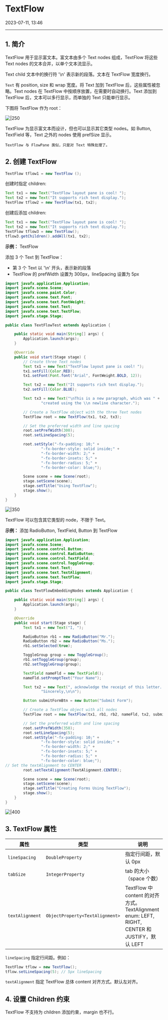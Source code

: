 # TextFlow

2023-07-11, 13:46
****
## 1. 简介

TextFlow 用于显示富文本。富文本由多个 Text nodes 组成，TextFlow 将这些 Text nodes 的文本合并，以单个文本流显示。

Text child 文本中的换行符 '\n' 表示新的段落。文本在 TextFlow 宽度换行。

`Text` 有 position, size 和 wrap 宽度。将 Text 加到 TextFlow 后，这些属性被忽略。Text nodes 在 TextFlow 中按顺序放置，在需要时自动换行。Text 添加到 TextFlow 后，文本可以多行显示，而单独的 Text 只能单行显示。

下图将 TextFlow 作为 root：

![|250](Pasted%20image%2020230711131854.png)

TextFlow 为显示富文本而设计，但也可以显示其它类型 nodes。如 Button, TextField 等，Text 之外的 nodes 使用 prefSize 显示。

```ad-tip
TextFlow 与 FlowPane 类似，只是对 Text 特殊处理了。
```

## 2. 创建 TextFlow

```java
TextFlow tflow1 = new TextFlow ();
```

创建时指定 children:

```java
Text tx1 = new Text("TextFlow layout pane is cool! ");
Text tx2 = new Text("It supports rich text display.");
TextFlow tflow2 = new TextFlow(tx1, tx2);
```

创建后添加 children:

```java
Text tx1 = new Text("TextFlow layout pane is cool! ");
Text tx2 = new Text("It supports rich text display.");
TextFlow tflow3 = new TextFlow();
tflow3.getChildren().addAll(tx1, tx2);
```

**示例：** TextFlow

添加 3 个 Text 到 TextFlow：

- 第 3 个 Text 以 '\n' 开头，表示新的段落
- TextFlow 的 prefWidth 设置为 300px，lineSpacing 设置为 5px

```java
import javafx.application.Application;
import javafx.scene.Scene;
import javafx.scene.paint.Color;
import javafx.scene.text.Font;
import javafx.scene.text.FontWeight;
import javafx.scene.text.Text;
import javafx.scene.text.TextFlow;
import javafx.stage.Stage;

public class TextFlowTest extends Application {

    public static void main(String[] args) {
        Application.launch(args);
    }

    @Override
    public void start(Stage stage) {
        // Create three Text nodes
        Text tx1 = new Text("TextFlow layout pane is cool! ");
        tx1.setFill(Color.RED);
        tx1.setFont(Font.font("Arial", FontWeight.BOLD, 12));

        Text tx2 = new Text("It supports rich text display.");
        tx2.setFill(Color.BLUE);

        Text tx3 = new Text("\nThis is a new paragraph, which was " +
                "created using the \\n newline character.");

        // Create a TextFlow object with the three Text nodes
        TextFlow root = new TextFlow(tx1, tx2, tx3);

        // Set the preferred width and line spacing 
        root.setPrefWidth(300);
        root.setLineSpacing(5);

        root.setStyle("-fx-padding: 10;" +
                "-fx-border-style: solid inside;" +
                "-fx-border-width: 2;" +
                "-fx-border-insets: 5;" +
                "-fx-border-radius: 5;" +
                "-fx-border-color: blue;");

        Scene scene = new Scene(root);
        stage.setScene(scene);
        stage.setTitle("Using TextFlow");
        stage.show();
    }
}
```

![|350](Pasted%20image%2020230711132800.png)

TextFlow 可以包含其它类型的 node，不限于 Text。

**示例：** 添加 RadioButton, TextField, Button 到 TextFlow

```java
import javafx.application.Application;
import javafx.scene.Scene;
import javafx.scene.control.Button;
import javafx.scene.control.RadioButton;
import javafx.scene.control.TextField;
import javafx.scene.control.ToggleGroup;
import javafx.scene.text.Text;
import javafx.scene.text.TextAlignment;
import javafx.scene.text.TextFlow;
import javafx.stage.Stage;

public class TextFlowEmbeddingNodes extends Application {

    public static void main(String[] args) {
        Application.launch(args);
    }

    @Override
    public void start(Stage stage) {
        Text tx1 = new Text("I, ");

        RadioButton rb1 = new RadioButton("Mr.");
        RadioButton rb2 = new RadioButton("Ms.");
        rb1.setSelected(true);

        ToggleGroup group = new ToggleGroup();
        rb1.setToggleGroup(group);
        rb2.setToggleGroup(group);

        TextField nameFld = new TextField();
        nameFld.setPromptText("Your Name");

        Text tx2 = new Text(", acknowledge the receipt of this letter...\n\n" +
                "Sincerely,\n\n");

        Button submitFormBtn = new Button("Submit Form");

        // Create a TextFlow object with all nodes
        TextFlow root = new TextFlow(tx1, rb1, rb2, nameFld, tx2, submitFormBtn);

        // Set the preferred width and line spacing
        root.setPrefWidth(350);
        root.setLineSpacing(5);
        root.setStyle("-fx-padding: 10;" +
                "-fx-border-style: solid inside;" +
                "-fx-border-width: 2;" +
                "-fx-border-insets: 5;" +
                "-fx-border-radius: 5;" +
                "-fx-border-color: blue;");
// Set the textAlignment to CENTER
        root.setTextAlignment(TextAlignment.CENTER);

        Scene scene = new Scene(root);
        stage.setScene(scene);
        stage.setTitle("Creating Forms Using TextFlow");
        stage.show();
    }
}
```

![|400](Pasted%20image%2020230711133350.png)

## 3. TextFlow 属性

| 属性            | 类型                            | 说明                                                                                          |
| --------------- | ------------------------------- | --------------------------------------------------------------------------------------------- |
| `lineSpacing`   | `DoubleProperty`                | 指定行间距，默认 0px                                                                          |
| `tabSize`       | `IntegerProperty`               | tab 的大小（space 个数）                                                                      |
| `textAlignment` | `ObjectProperty<TextAlignment>` | TextFlow 中 content 的对齐方式。TextAlignment enum: LEFT, RIGHT, CENTER 和 JUSTIFY，默认 LEFT |

`lineSpacing` 指定行间距。例如：

```java
TextFlow tflow = new TextFlow();
tflow.setLineSpacing(5); // 5px lineSpacing
```

`textAlignment` 指定 TextFlow 总体 content 对齐方式。默认左对齐。

## 4. 设置 Children 约束

TextFlow 不支持为 children 添加约束，margin 也不行。
